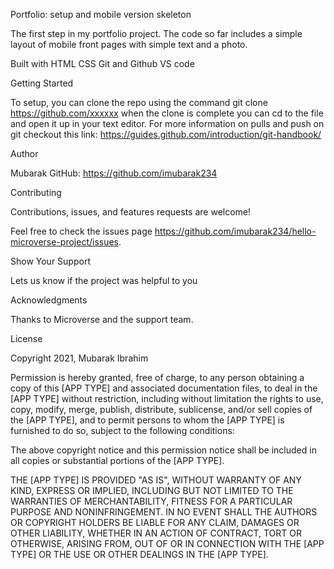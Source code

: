Portfolio: setup and mobile version skeleton

The first step in my portfolio project. The code so far includes a simple layout of mobile front pages with simple
text and a photo.

Built with
HTML 
CSS
Git and Github
VS code

Getting Started

To setup, you can clone the repo using the command git clone https://github.com/xxxxxx when the clone is complete you can cd to the file and open it up in your text editor. For more information on pulls and push on git checkout this link: https://guides.github.com/introduction/git-handbook/

Author 

Mubarak GitHub: https://github.com/imubarak234

Contributing

Contributions, issues, and features requests are welcome!

Feel free to check the issues page https://github.com/imubarak234/hello-microverse-project/issues.

Show Your Support 

Lets us know if the project was helpful to you

Acknowledgments 

Thanks to Microverse and the support team.

License

Copyright 2021, Mubarak Ibrahim

Permission is hereby granted, free of charge, to any person obtaining a copy of this [APP TYPE] and associated documentation files, to deal in the [APP TYPE] without restriction, including without limitation the rights to use, copy, modify, merge, publish, distribute, sublicense, and/or sell copies of the [APP TYPE], and to permit persons to whom the [APP TYPE] is furnished to do so, subject to the following conditions:

The above copyright notice and this permission notice shall be included in all copies or substantial portions of the [APP TYPE].

THE [APP TYPE] IS PROVIDED "AS IS", WITHOUT WARRANTY OF ANY KIND, EXPRESS OR IMPLIED, INCLUDING BUT NOT LIMITED TO THE WARRANTIES OF MERCHANTABILITY, FITNESS FOR A PARTICULAR PURPOSE AND NONINFRINGEMENT. IN NO EVENT SHALL THE AUTHORS OR COPYRIGHT HOLDERS BE LIABLE FOR ANY CLAIM, DAMAGES OR OTHER LIABILITY, WHETHER IN AN ACTION OF CONTRACT, TORT OR OTHERWISE, ARISING FROM, OUT OF OR IN CONNECTION WITH THE [APP TYPE] OR THE USE OR OTHER DEALINGS IN THE [APP TYPE].
